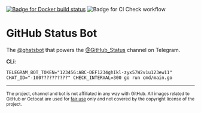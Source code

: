 [![Badge for Docker build status](https://img.shields.io/docker/cloud/build/gowe/githubs-status-bot)](https://hub.docker.com/repository/docker/gowe/githubs-status-bot)
![Badge for CI Check workflow](https://github.com/Gowee/github-status-bot/workflows/CI%20Check/badge.svg)
# GitHub Status Bot
The [@ghstsbot](https://t.me/ghstsbot) that powers the [@GitHub_Status](https://t.me/GitHub_Status) channel on Telegram.
<!-- potential-octo-memory-->

**CLi**:

`TELEGRAM_BOT_TOKEN="123456:ABC-DEF1234ghIkl-zyx57W2v1u123ew11" CHAT_ID="-100??????????" CHECK_INTERVAL=300 go run cmd/main.go`

----
<sub>The project, channel and bot is not affiliated in any way with GitHub. All images related to GitHub or Octocat are used for [fair use](https://en.wikipedia.org/wiki/Fair_use) only and not covered by the copyright license of the project.</sub>
